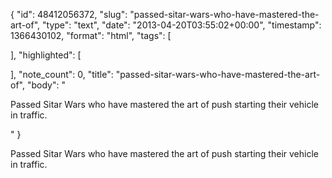 {
  "id": 48412056372,
  "slug": "passed-sitar-wars-who-have-mastered-the-art-of",
  "type": "text",
  "date": "2013-04-20T03:55:02+00:00",
  "timestamp": 1366430102,
  "format": "html",
  "tags": [

  ],
  "highlighted": [

  ],
  "note_count": 0,
  "title": "passed-sitar-wars-who-have-mastered-the-art-of",
  "body": "<p>Passed Sitar Wars who have mastered the art of push starting their vehicle in traffic.</p>"
}

<p>Passed Sitar Wars who have mastered the art of push starting their vehicle in traffic.</p>